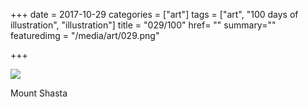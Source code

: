 +++
date = 2017-10-29
categories = ["art"]
tags = ["art", "100 days of illustration", "illustration"]
title = "029/100"
href= ""
summary=""
featuredimg = "/media/art/029.png"

+++

<img src="/media/art/029.png" />

Mount Shasta
